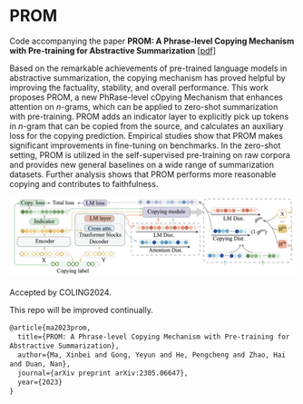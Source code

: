 # PROM
Code accompanying the paper **PROM: A Phrase-level Copying Mechanism with Pre-training for Abstractive Summarization** [[pdf]](https://arxiv.org/abs/2305.06647)

Based on the remarkable achievements of pre-trained language models in abstractive summarization, the copying mechanism has proved helpful by improving
the factuality, stability, and overall performance.
This work proposes PROM, a new PhRase-level cOpying Mechanism that enhances attention on $n$-grams, which can be applied to zero-shot summarization with pre-training.
PROM adds an indicator layer to explicitly pick up tokens in $n$-gram that can be copied from the source, and calculates an auxiliary loss for the copying prediction. 
Empirical studies show that PROM makes significant improvements in fine-tuning on benchmarks.
In the zero-shot setting, PROM is utilized in the self-supervised pre-training on raw corpora and provides new general baselines on a wide range of summarization datasets.
Further analysis shows that PROM performs more reasonable copying and contributes to faithfulness. 

![](prom_overview.png)

Accepted by COLING2024.

This repo will be improved continually.

```
@article{ma2023prom,
  title={PROM: A Phrase-level Copying Mechanism with Pre-training for Abstractive Summarization},
  author={Ma, Xinbei and Gong, Yeyun and He, Pengcheng and Zhao, Hai and Duan, Nan},
  journal={arXiv preprint arXiv:2305.06647},
  year={2023}
}
```
